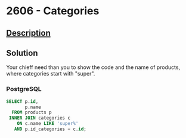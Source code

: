 # 2606 - Categories

## [Description](https://judge.beecrowd.com/pt/problems/view/2606)

## Solution

Your chieff need than you to show the code and the name of products, where categories start with "super".

### PostgreSQL

```sql
SELECT p.id,
 	   p.name
  FROM products p
 INNER JOIN categories c
    ON c.name LIKE 'super%' 
   AND p.id_categories = c.id;
```